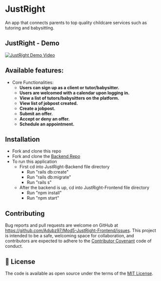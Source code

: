# JustRight
An app that connects parents to top quality childcare services such as tutoring and babysitting. 

## JustRight - Demo
[![JustRight Demo Video](https://img.youtube.com/vi/sr2GfYfxuak/0.jpg)](https://youtu.be/sr2GfYfxuak)

 ## Available features:
 
  - Core Functionalities:
    - **Users can sign up as a client or tutor/babysitter.**
    - **Users are welcomed with a calendar upon logging in.**
    - **View a list of tutors/babysitters on the platform.**
    - **View list of jobpost created.**
    - **Create a jobpost.**
    - **Submit an offer.**
    - **Accept or deny an offer.**
    - **Schedule an appointment.**

## Installation

- Fork and clone this repo
- Fork and clone the [Backend Repo](https://github.com/Adubz97/game-project-back-end)
- To run this application
  - First cd into JustRight-Backend file directory
    - Run "rails db:create"
    - Run "rails db:migrate"
    - Run "rails s"
  - After the backend is up, cd into JustRight-Frontend file directory
    - Run "npm install"
    - Run "npm start"
 
## Contributing
Bug reports and pull requests are welcome on GitHub at https://github.com/Adubz97/Mod5-JustRight-Frontend/issues. This project is intended to be a safe, welcoming space for collaboration, and contributors are expected to adhere to the [Contributor Covenant](http://contributor-covenant.org) code of conduct.

## 📝 License 
The code is available as open source under the terms of the [MIT License](https://opensource.org/licenses/MIT).
